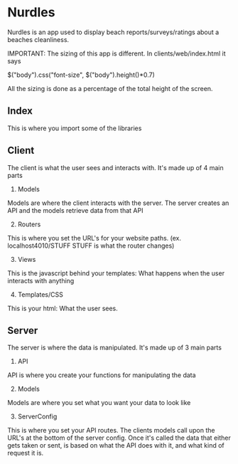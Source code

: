 Nurdles
==============
Nurdles is an app used to display beach reports/surveys/ratings about a beaches cleanliness.

IMPORTANT: The sizing of this app is different. In clients/web/index.html it says

$("body").css("font-size", $("body").height()*0.7)

All the sizing is done as a percentage of the total height of the screen.

Index
--------------
This is where you import some of the libraries

Client
--------------
The client is what the user sees and interacts with. It's made up of 4 main parts

1. Models

Models are where the client interacts with the server. The server creates an API and the models retrieve data from that API

2. Routers

This is where you set the URL's for your website paths. (ex. localhost4010/STUFF STUFF is what the router changes)

3. Views

This is the javascript behind your templates: What happens when the user interacts with anything

4. Templates/CSS

This is your html: What the user sees.

Server
--------------
The server is where the data is manipulated. It's made up of 3 main parts

1. API

API is where you create your functions for manipulating the data

2. Models

Models are where you set what you want your data to look like

3. ServerConfig

This is where you set your API routes. The clients models call upon the URL's at the bottom of the server config. Once it's called the data that either gets taken or sent, is based on what the API does with it, and what kind of request it is.